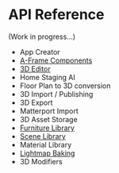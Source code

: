 # API Reference

(Work in progress...)

 * App Creator
 * [A-Frame Components](docs/1/api/components.md)
 * [3D Editor](https://docs.archilogic.com)
 * Home Staging AI
 * Floor Plan to 3D conversion
 * 3D Import / Publishing
 * 3D Export
 * Matterport Import
 * 3D Asset Storage
 * [Furniture Library](docs/1/api/furniture-library.html)
 * [Scene Library](docs/1/api/scene-library.html)
 * Material Library
 * [Lightmap Baking](docs/1/api/lightmap-baking.html)
 * 3D Modifiers
